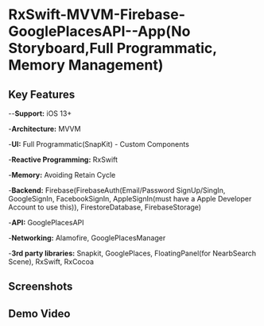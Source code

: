 # RxSwift-MVVM-Firebase-GooglePlacesAPI--App(No Storyboard,Full Programmatic, Memory Management)

## Key Features
--**Support:** iOS 13+

-**Architecture:** MVVM

-**UI:** Full Programmatic(SnapKit) - Custom Components

-**Reactive Programming:** RxSwift

-**Memory:** Avoiding Retain Cycle

-**Backend:** Firebase(FirebaseAuth(Email/Password SignUp/SingIn, GoogleSignIn, FacebookSignIn, AppleSignIn(must have a Apple Developer Account to use this)), FirestoreDatabase, FirebaseStorage)

-**API:** GooglePlacesAPI

-**Networking:** Alamofire, GooglePlacesManager

-**3rd party libraries:** Snapkit, GooglePlaces, FloatingPanel(for NearbSearch Scene), RxSwift, RxCocoa

## Screenshots



## Demo Video
